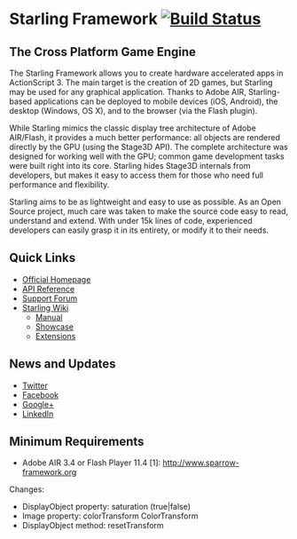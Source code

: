# Starling Framework [![Build Status](https://travis-ci.org/Gamua/Starling-Framework.svg)](https://travis-ci.org/Gamua/Starling-Framework)

The Cross Platform Game Engine
------------------------------

The Starling Framework allows you to create hardware accelerated apps in ActionScript 3. The main target is the creation of 2D games, but Starling may be used for any graphical application. Thanks to Adobe AIR, Starling-based applications can be deployed to mobile devices (iOS, Android), the desktop (Windows, OS X), and to the browser (via the Flash plugin).

While Starling mimics the classic display tree architecture of Adobe AIR/Flash, it provides a much better performance: all objects are rendered directly by the GPU (using the Stage3D API). The complete architecture was designed for working well with the GPU; common game development tasks were built right into its core. Starling hides Stage3D internals from developers, but makes it easy to access them for those who need full performance and flexibility.

Starling aims to be as lightweight and easy to use as possible. As an Open Source project, much care was taken to make the source code easy to read, understand and extend. With under 15k lines of code, experienced developers can easily grasp it in its entirety, or modify it to their needs.

Quick Links
-----------

* [Official Homepage](http://www.starling-framework.org)
* [API Reference](http://doc.starling-framework.org)
* [Support Forum](http://forum.starling-framework.org)
* [Starling Wiki](http://wiki.starling-framework.org)
  * [Manual](http://wiki.starling-framework.org/manual/start)
  * [Showcase](http://wiki.starling-framework.org/games/start)
  * [Extensions](http://wiki.starling-framework.org/extensions/start)

News and Updates
----------------

* [Twitter](https://twitter.com/gamua)
* [Facebook](https://facebook.com/gamua.co)
* [Google+](https://www.google.com/+gamua)
* [LinkedIn](https://www.linkedin.com/company/gamua)

Minimum Requirements
--------------------

* Adobe AIR 3.4 or Flash Player 11.4
[1]: http://www.sparrow-framework.org

Changes:
  * DisplayObject property: saturation (true|false)
  * Image property: colorTransform ColorTransform
  * DisplayObject method: resetTransform
